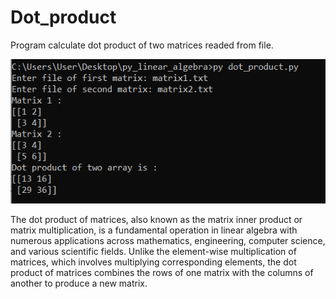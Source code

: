 # Dot_product
Program calculate dot product of two matrices readed from file.

![alt text](https://github.com/alexzedev/Dot_product/blob/main/dot_product_screen.png?raw=true)


The dot product of matrices, also known as the matrix inner product or matrix multiplication, is a fundamental operation in linear algebra with numerous applications across mathematics, engineering, computer science, and various scientific fields. Unlike the element-wise multiplication of matrices, which involves multiplying corresponding elements, the dot product of matrices combines the rows of one matrix with the columns of another to produce a new matrix.
